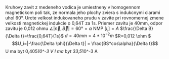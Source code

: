 Kruhovy zavit z medeneho vodica je umiestneny v homogennom magnetickom poli tak, ze normala jeho plochy zviera s indukcnymi ciarami uhol 60°. Urcte velkost indukovaneho prudu v zavite pri rovnomernej zmene velkosti magnetickej indukcie o 0,64T za 1s. Priemer zavitu je 40mm, odpor zavitu je 0,012 ohmu
$\angle |\vec n, \vec B|=60°=\alpha$
NMP
$[I_i]=A$
$\frac{\Delta B}{\Delta t}=\frac{0,64T}{1s}$
$d=40mm=4*10^{-2}m$
$R=0,012 \ohm $
$$U_i=|-\frac{\Delta \phi}{\Delta t}| = \frac{BS*cos\alpha}{\Delta t}$$
U ma byt 0,405*10^-3 V
I ma byt 33,5*10^-3 A
